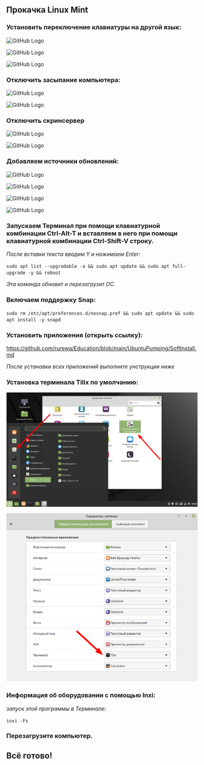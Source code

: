 ## Прокачка Linux Mint

### Установить переключение клавиатуры на другой язык:

![GitHub Logo](images/mint_key1.png)

![GitHub Logo](images/mint_key2.png)

![GitHub Logo](images/mint_key3.png)

### Отключить засыпание компьютера:

![GitHub Logo](images/mint_savepower1.png)

![GitHub Logo](images/mint_savepower2.png)

### Отключить скринсервер

![GitHub Logo](images/mint_screen1.png)

![GitHub Logo](images/mint_screen1.png)

### Добавляем источники обновлений:

![GitHub Logo](images/image5.png)

![GitHub Logo](images/mint_soft_origin1.png)

![GitHub Logo](images/image5.png)

![GitHub Logo](images/mint_soft_origin2.png)

### Запускаем Терминал при помощи клавиатурной комбинации Ctrl-Alt-T и вставляем в него при помощи клавиатурной комбинации Ctrl-Shift-V строку. 

*После вставки текста вводим Y и нажимаем Enter:*

`sudo apt list --upgradable -a && sudo apt update && sudo apt full-upgrade -y && reboot`

*Эта команда обновит и перезагрузит ОС.*

### Включаем поддержку Snap:

`sudo rm /etc/apt/preferences.d/nosnap.pref && sudo apt update && sudo apt install -y snapd`

### Установить приложения (открыть ссылку):

https://github.com/rurewa/Education/blob/main/UbuntuPumping/SoftInstall.md

*После установки всех приложений выполните унструкции ниже*

### Установка терминала Tilix по умолчанию:

![GitHub Logo](images/MintTilix.png)

![GitHub Logo](images/MateTilix2.png)

### Информация об оборудовании с помощью Inxi:

*запуск этой программы в Терминале:*

`inxi -Fs`

### Перезагрузите компьютер.

## Всё готово!